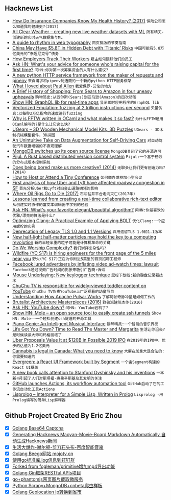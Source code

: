 ## Hacknews List


- [How Do Insurance Companies Know My Health History? (2017)](http://houseoflawandorder.com/insurance-companies-health-history/)  `保险公司怎么知道我的健康史?(2017)`
- [All Clear Weather – creating new live weather datasets with ML](https://www.allclearweather.com/)  `所有晴天-创建新的实时天气数据集与ML`
- [A guide to rhythm in web typography](https://betterwebtype.com/rhythm-in-web-typography)  `网页排版的节奏指南`
- [China May Have $5.8T in Hidden Debt with ‘Titanic’ Risks](https://www.bloomberg.com/news/articles/2018-10-16/china-may-have-5-8-trillion-in-hidden-debt-with-titanic-risks)  `中国可能有5.8万亿美元的“泰坦尼克号”债务`
- [How Employers Track Their Workers](https://www.theatlantic.com/business/archive/2018/10/employee-surveillance/568159/?single_page=true)  `雇主如何跟踪他们的员工`
- [Ask HN: What&#39;s your advice for someone who&#39;s raising capital for the first time?](item?id=18236188)  `问HN:你对第一次筹集资金的人有什么建议?`
- [A new python HTTP service framework from the maker of requests and pipenv](http://python-responder.org)  `来自请求和pipenv制造商的一个新的python HTTP服务框架`
- [What I loved about Paul Allen](https://www.gatesnotes.com/About-Bill-Gates/Remembering-Paul-Allen?WT.mc_id=10_16_2018_10_PaulAllen_BG-TW_&amp;WT.tsrc=BGTW&amp;linkId=58288095)  `我爱保罗·艾伦的地方`
- [A Brief History of Shopping: From Sears to Amazon in four uneasy upheavals](https://www.city-journal.org/brief-history-shopping-16232.html)  `购物简史:从西尔斯(Sears)到亚马逊(Amazon)的四次动荡`
- [Show HN: GraphQL lib for real-time apps](https://github.com/tjmehta/primus-graphql)  `显示即时应用程序的GraphQL lib`
- [Vectorized Emulation: fuzzing at 2 trillion instructions per second](https://gamozolabs.github.io/fuzzing/2018/10/14/vectorized_emulation.html)  `矢量仿真:以每秒2万亿指令的速度进行fuzzing`
- [Why is FFTW written in OCaml and what makes it so fast?](https://www.quora.com/Why-is-FFTW-written-in-OCaml-and-what-makes-it-so-fast?share=1)  `为什么FFTW是用OCaml编写的?是什么让它这么快?`
- [UGears – 3D Wooden Mechanical Model Kits, 3D Puzzles](https://ugears.us/)  `UGears - 3D木制机械模型套件，3D拼图`
- [An Unintuitive Take on Data Augmentation for Self-Driving Cars](https://towardsdatascience.com/when-conventional-wisdom-fails-revisiting-data-augmentation-for-self-driving-cars-4831998c5509)  `对自动驾驶汽车数据增强的不直观理解`
- [MongoDB switches up its open source license](https://techcrunch.com/2018/10/16/mongodb-switches-up-its-open-source-license/)  `MongoDB关闭了它的开源许可`
- [Pijul: A Rust based distributed version control system](https://pijul.org/posts/2018-04-21-pijul-0.10/)  `Pijul:一个基于锈蚀的分布式版本控制系统`
- [Does being bored make us more creative? (2014)](https://fermatslibrary.com/s/does-being-bored-make-us-more-creative)  `无聊会让我们更有创造力吗?(2014)`
- [How to Host or Attend a Tiny Conference](https://briancasel.com/tiny-conferences/)  `如何举办或参加小型会议`
- [First analysis of how Uber and Lyft have affected roadway congestion in SF](https://www.sfcta.org/emerging-mobility/tncs-and-congestion)  `首先分析Uber和Lyft对旧金山道路拥堵的影响`
- [Where Oil Rigs Go to Die (2017)](https://www.theguardian.com/business/2017/may/02/where-oil-rigs-go-to-die)  `石油钻井平台走向灭亡(2017年)`
- [Lessons learned from creating a real-time collaborative rich-text editor](https://ckeditor.com/blog/Lessons-learned-from-creating-a-rich-text-editor-with-real-time-collaboration/)  `从创建实时协作的富文本编辑器中学到的经验`
- [Ask HN: What&#39;s your favorite elegant/beautiful algorithm?](item?id=18236396)  `问HN:你最喜欢的优雅/漂亮的算法是什么?`
- [Optimizing Clang: A Practical Example of Applying BOLT](https://github.com/facebookincubator/BOLT/blob/master/docs/OptimizingClang.md#optimizing-clang--a-practical-example-of-applying-bolt)  `优化Clang:一个应用螺栓的实例`
- [Deprecation of Legacy TLS 1.0 and 1.1 Versions](https://webkit.org/blog/8462/deprecation-of-legacy-tls-1-0-and-1-1-versions/)  `弃用遗留TLS 1.0和1.1版本`
- [New half-light half-matter particles may hold the key to a computing revolution](https://www.exeter.ac.uk/news/featurednews/title_686973_en.html)  `新的半轻半重的粒子可能是计算机革命的关键`
- [Do We Worship Complexity?](https://www.innoq.com/de/blog/do-we-worship-complexity/)  `我们崇拜复杂性吗?`
- [Wildfire (YC S17) is hiring engineers for the front page of the 5 miles near you](item?id=18235628)  `野火(YC S17)正在为你附近5英里的首页招聘工程师`
- [Facebook lured advertisers by inflating video ad-watch times: lawsuit](https://www.mercurynews.com/2018/10/16/facebook-lured-advertisers-by-inflating-ad-watch-times-up-to-900-percent-lawsuit/)  `Facebook通过视频广告时间的膨胀来吸引广告商:诉讼`
- [Mouse Underlaying: New keylogger technique](http://eudl.eu/doi/10.4108/eai.15-10-2018.155740)  `鼠标下划线:新的键盘记录器技术`
- [ChuChu TV is responsible for widely-viewed toddler content on YouTube](https://www.theatlantic.com/magazine/archive/2018/11/raised-by-youtube/570838/)  `ChuChu TV负责YouTube上广泛观看的幼童节目`
- [Understanding How Apache Pulsar Works](https://jack-vanlightly.com/blog/2018/10/2/understanding-how-apache-pulsar-works)  `了解阿帕奇脉冲星是如何工作的`
- [Brutalist Architecture Masterpieces (2016)](https://www.architecturaldigest.com/story/brutalist-architecture-masterpieces)  `野兽派建筑杰作(2016)`
- [Ask HN: YouTube down?](item?id=18234750)  `问HN: YouTube宕机了?`
- [Show HN: Mole – an open source tool to easily create ssh tunnels](https://davrodpin.github.io/mole/)  `Show HN: Mole——一个轻松创建ssh隧道的开源工具`
- [Piano Genie: An Intelligent Musical Interface](https://magenta.tensorflow.org/pianogenie)  `钢琴精灵:一个智能的音乐界面`
- [Life Got You Down? Time to Read The Master and Margarita](https://lithub.com/life-got-you-down-time-to-read-the-master-and-margarita/)  `生活让你沮丧?是时候读读大师和玛格丽塔了`
- [Uber Proposals Value It at $120B in Possible 2019 IPO](https://www.wsj.com/articles/uber-proposals-value-company-at-120-billion-in-a-possible-ipo-1539690343)  `在2019年的IPO中，优步的估值为1.2亿美元`
- [Cannabis is legal in Canada: What you need to know](https://www.cbc.ca/news/canada/marijuana-faq-legalization-need-to-know-1.4862207)  `大麻在加拿大是合法的:你需要知道的`
- [Evergreen: a React UI Framework built by Segment](https://evergreen.segment.com)  `一个由Segment构建的React UI框架`
- [A new book calls attention to Stanford Ovshinsky and his inventions](https://www.smithsonianmag.com/innovation/stanford-ovshinsky-might-be-the-most-prolific-inventor-youve-never-heard-of-180970276/?no-ist)  `一本新书引起了人们对斯坦福·奥弗辛斯基及其发明的关注`
- [GitHub launches Actions, its workflow automation tool](https://techcrunch.com/2018/10/16/github-launches-actions-its-workflow-automation-tool/)  `GitHub启动了它的工作流自动化工具Actions`
- [Lisprolog – Interpreter for a Simple Lisp, Written in Prolog](https://www.metalevel.at/lisprolog/)  `Lisprolog -用Prolog编写的简单Lisp解释器`

## Github Project Created By Eric Zhou

- [x] [Golang Base64 Captcha](https://github.com/mojocn/base64Captcha)
- [x] [Generating Hacknews Maoyan-Movie-Board Markdown Automatically 自动生成Hacknews新闻](https://github.com/dejavuzhou/md-genie)
- [x] [生活大爆炸-谢尔顿-剪刀石头布-百度智能音箱](https://github.com/mojocn/dueros-bang-game)
- [x] [Golang Beego网站 mojotv.cn](https://github.com/mojocn/www.mojotv.cn)
- [x] [使用go标准库,log信息到钉钉群](https://github.com/mojocn/dooger)
- [x] [Forked from fogleman/primitive增加mp4导出功能](https://github.com/mojocn/primitive)
- [x] [Golang Gin框架RESTful APIs项目](https://github.com/JJJJJJJerk/ezier-golang-web-api-framework)
- [x] [go+phantomjs网页图片截取微服务](https://github.com/mojocn/screen_shot)
- [x] [Python Scrapy+MongoDB+cnbeta爬虫样板](https://github.com/mojocn/scrapy_mongodb_boilerplate_cnbeta)
- [x] [Golang Geolocation Ip转换到省市](https://github.com/mojocn/ip2location)